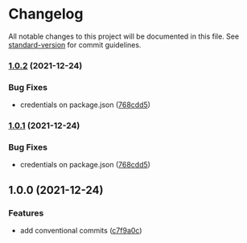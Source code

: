 # Changelog

All notable changes to this project will be documented in this file. See [standard-version](https://github.com/conventional-changelog/standard-version) for commit guidelines.

### [1.0.2](https://github.com/JaenalLeeGenMao/legos/compare/v1.0.0...v1.0.2) (2021-12-24)


### Bug Fixes

* credentials on package.json ([768cdd5](https://github.com/JaenalLeeGenMao/legos/commit/768cdd5e360ff3ffb6419902b9198788e1ddc99f))

### [1.0.1](https://github.com/JaenalLeeGenMao/legos/compare/v1.0.0...v1.0.1) (2021-12-24)

### Bug Fixes

- credentials on package.json ([768cdd5](https://github.com/JaenalLeeGenMao/legos/commit/768cdd5e360ff3ffb6419902b9198788e1ddc99f))

## 1.0.0 (2021-12-24)

### Features

- add conventional commits ([c7f9a0c](https://github.com/JaenalLeeGenMao/legoscommit/c7f9a0c7ff93c603c78e2c08a6ccb5b5d554ddce))
